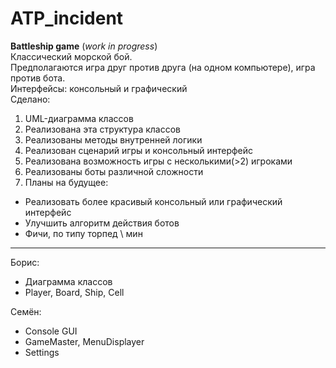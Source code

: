# ATP_incident
**Battleship game** (_work in progress_) \
Классический морской бой. \
Предполагаются игра друг против друга (на одном компьютере), игра против бота. \
Интерфейсы: консольный и графический \
Сделано:
1) UML-диаграмма классов
2) Реализована эта структура классов
3) Реализованы методы внутренней логики
4) Реализован сценарий игры и консольный интерфейс
5) Реализована возможность игры с несколькими(>2) игроками
6) Реализованы боты различной сложности
7) Планы на будущее: 
- Реализовать более красивый консольный или графический интерфейс
- Улучшить алгоритм действия ботов
- Фичи, по типу торпед \ мин
___
Борис: 
- Диаграмма классов
- Player, Board, Ship, Cell

Семён: 
- Console GUI
- GameMaster, MenuDisplayer
- Settings


